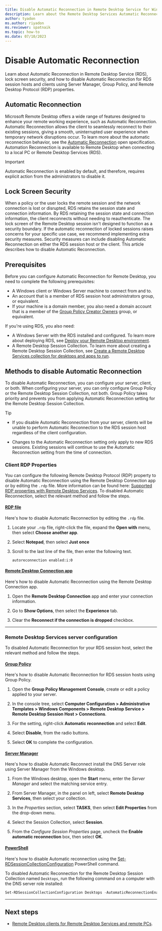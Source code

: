 ```yaml
---
title: Disable Automatic Reconnection in Remote Desktop Service for Windows Server
description: Learn about the Remote Desktop Services Automatic Reconnection feature, lock screen security, and how to disable Automatic Reconnection.
author: tyadon
ms.author: riyadon
ms.reviewer: spatnaik
ms.topic: how-to
ms.date: 07/10/2023
---
```

# Disable Automatic Reconnection

Learn about Automatic Reconnection in Remote Desktop Service (RDS), lock screen security, and how to disable Automatic Reconnection for RDS session hosts and clients using Server Manager, Group Policy, and Remote Desktop Protocol (RDP) properties.

## Automatic Reconnection

Microsoft Remote Desktop offers a wide range of features designed to enhance your remote working experience, such as Automatic Reconnection. Automatic Reconnection allows the client to seamlessly reconnect to their existing sessions, giving a smooth, uninterrupted user experience when temporary network disruptions occur. To learn more about the automatic reconnection behavior, see the [Automatic Reconnection](/openspecs/windows_protocols/ms-rdpbcgr/e729948a-3f4e-4568-9aef-d355e30b5389) open specification. Automation Reconnection is available to Remote Desktop when connecting to a local PC or Remote Desktop Services (RDS).

> [!IMPORTANT]
> Automatic Reconnection is enabled by default, and therefore, requires explicit action from the administrators to disable it.

## Lock Screen Security

When a policy or the user locks the remote session and the network connection is lost or disrupted, RDS retains the session state and connection information. By RDS retaining the session state and connection information, the client reconnects without needing to reauthenticate. The lock screen of the Remote Desktop session isn't designed to function as a security boundary. If the automatic reconnection of locked sessions raises concerns for your specific use case, we recommend implementing extra security measures. Security measures can include disabling Automatic Reconnection on either the RDS session host or the client. This article describes how to disable Automatic Reconnection.

## Prerequisites

Before you can configure Automatic Reconnection for Remote Desktop, you need to complete the following
prerequisites:

- A Windows client or Windows Server machine to connect from and to.
- An account that is a member of RDS session host administrators group, or equivalent.
- If your machine is a domain member, you also need a domain account that is a member of the
  [Group Policy Creator Owners](../../identity/ad-ds/manage/understand-security-groups.md#group-policy-creator-owners)
  group, or equivalent.

If you're using RDS, you also need:

- A Windows Server with the RDS installed and configured. To learn more about deploying RDS, see [Deploy your Remote Desktop environment](rds-deploy-infrastructure.md).
- A Remote Desktop Session Collection. To learn more about creating a Remote Desktop Session Collection, see [Create a Remote Desktop Services collection for desktops and apps to run](rds-create-collection.md).

## Methods to disable Automatic Reconnection

To disable Automatic Reconnection, you can configure your server, client, or both. When configuring your server, you can only configure Group Policy or the Remote Desktop Session Collection, not both. Group Policy takes priority and prevents you from applying Automatic Reconnection setting for the Remote Desktop Session Collection.

> [!TIP]
>
> - If you disable Automatic Reconnection from your server, clients will be unable to perform Automatic Reconnection to the RDS session host regardless of the client configuration.
>
> - Changes to the Automatic Reconnection setting only apply to new RDS sessions. Existing sessions will continue to use the Automatic Reconnection setting from the time of connection.

### Client RDP Properties

You can configure the following Remote Desktop Protocol (RDP) property to disable Automatic Reconnection using the Remote Desktop Connection app or by editing the `.rdp` file. More information can be found here: [Supported RDP properties with Remote Desktop Services](clients/rdp-files.md#supported-rdp-properties-with-remote-desktop-services). To disabled Automatic Reconnection, select the relevant method and follow the steps.

#### [RDP file](#tab/rdpfile)

Here's how to disable Automatic Reconnection by editing the `.rdp` file.

1. Locate your `.rdp` file, right-click the file, expand the **Open with** menu, then select **Choose another app**.

1. Select **Notepad**, then select **Just once**

1. Scroll to the last line of the file, then enter the following text.

   ```RDP
   autoreconnection enabled:i:0
   ```

#### [Remote Desktop Connection app](#tab/mstsc)

Here's how to disable Automatic Reconnection using the Remote Desktop Connection app.

1. Open the **Remote Desktop Connection** app and enter your connection information.

1. Go to **Show Options**, then select the **Experience** tab.

1. Clear the **Reconnect if the connection is dropped** checkbox.

---

### Remote Desktop Services server configuration

To disabled Automatic Reconnection for your RDS session host, select the relevant method and follow the steps.

#### [Group Policy](#tab/gpo)

Here's how to disable Automatic Reconnection for RDS session hosts using Group Policy.

1. Open the **Group Policy Management Console**, create or edit a policy applied to your server.

1. In the console tree, select **Computer Configuration > Administrative Templates > Windows Components > Remote Desktop Service > Remote Desktop Session Host > Connections**.

1. For the setting, right-click **Automatic reconnection** and select **Edit**.

1. Select **Disable**, from the radio buttons.

1. Select **OK** to complete the configuration.

#### [Server Manager](#tab/servermanager)

Here's how to disable Automatic Reconnect install the DNS Server role using Server Manager from the Windows desktop.

1. From the Windows desktop, open the **Start** menu, enter the *Server Manager* and select the matching service entry.

1. From Server Manager, in the panel on left, select **Remote Desktop Services**, then select your collection.

1. In the *Properties* section, select **TASKS**, then select **Edit Properties** from the drop-down menu.

1. Select the Session Collection, select **Session**.

1. From the *Configure Session Properties* page, uncheck the **Enable automatic reconnection** box, then select **OK**.

#### [PowerShell](#tab/powershell)

Here's how to disable Automatic reconnection using the
[Set-RDSessionCollectionConfiguration](/powershell/module/remotedesktop/Set-RDSessionCollectionConfiguration) PowerShell
command.

To disabled Automatic Reconnection for the Remote Desktop Session Collection named `Desktops`, run the
following command on a computer with the DNS server role installed:

```powershell
Set-RDSessionCollectionConfiguration Desktops -AutomaticReconnectionEnabled $false
```

---

## Next steps

- [Remote Desktop clients for Remote Desktop Services and remote PCs](clients/remote-desktop-clients.md).
